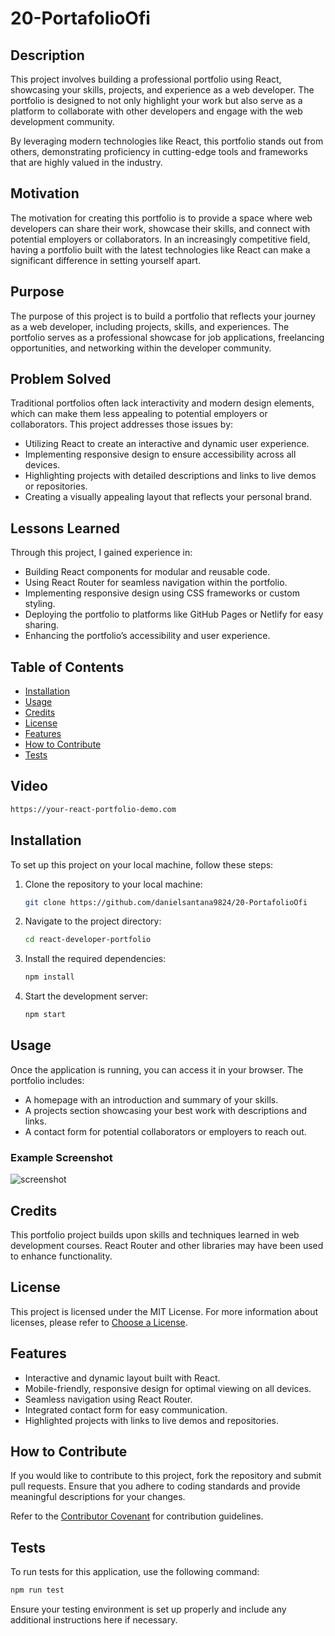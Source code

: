 # 20-PortafolioOfi

## Description  
This project involves building a professional portfolio using React, showcasing your skills, projects, and experience as a web developer. The portfolio is designed to not only highlight your work but also serve as a platform to collaborate with other developers and engage with the web development community.  

By leveraging modern technologies like React, this portfolio stands out from others, demonstrating proficiency in cutting-edge tools and frameworks that are highly valued in the industry.  

## Motivation  
The motivation for creating this portfolio is to provide a space where web developers can share their work, showcase their skills, and connect with potential employers or collaborators. In an increasingly competitive field, having a portfolio built with the latest technologies like React can make a significant difference in setting yourself apart.  

## Purpose  
The purpose of this project is to build a portfolio that reflects your journey as a web developer, including projects, skills, and experiences. The portfolio serves as a professional showcase for job applications, freelancing opportunities, and networking within the developer community.  

## Problem Solved  
Traditional portfolios often lack interactivity and modern design elements, which can make them less appealing to potential employers or collaborators. This project addresses those issues by:  
- Utilizing React to create an interactive and dynamic user experience.  
- Implementing responsive design to ensure accessibility across all devices.  
- Highlighting projects with detailed descriptions and links to live demos or repositories.  
- Creating a visually appealing layout that reflects your personal brand.  

## Lessons Learned  
Through this project, I gained experience in:  
- Building React components for modular and reusable code.  
- Using React Router for seamless navigation within the portfolio.  
- Implementing responsive design using CSS frameworks or custom styling.  
- Deploying the portfolio to platforms like GitHub Pages or Netlify for easy sharing.  
- Enhancing the portfolio’s accessibility and user experience.  

## Table of Contents  
- [Installation](#installation)  
- [Usage](#usage)  
- [Credits](#credits)  
- [License](#license)  
- [Features](#features)  
- [How to Contribute](#how-to-contribute)  
- [Tests](#tests)  

## Video  
```bash  
https://your-react-portfolio-demo.com  
```  

## Installation  
To set up this project on your local machine, follow these steps:  

1. Clone the repository to your local machine:  
   ```bash  
   git clone https://github.com/danielsantana9824/20-PortafolioOfi  
   ```  
2. Navigate to the project directory:  
   ```bash  
   cd react-developer-portfolio  
   ```  
3. Install the required dependencies:  
   ```bash  
   npm install  
   ```  
4. Start the development server:  
   ```bash  
   npm start  
   ```  

## Usage  
Once the application is running, you can access it in your browser. The portfolio includes:  
- A homepage with an introduction and summary of your skills.  
- A projects section showcasing your best work with descriptions and links.  
- A contact form for potential collaborators or employers to reach out.  

### Example Screenshot  
![screenshot](../20-PortafolioOfi/images/screenshot%20.png)  

## Credits  
This portfolio project builds upon skills and techniques learned in web development courses. React Router and other libraries may have been used to enhance functionality.  

## License  
This project is licensed under the MIT License. For more information about licenses, please refer to [Choose a License](https://choosealicense.com/).  

## Features  
- Interactive and dynamic layout built with React.  
- Mobile-friendly, responsive design for optimal viewing on all devices.  
- Seamless navigation using React Router.  
- Integrated contact form for easy communication.  
- Highlighted projects with links to live demos and repositories.  

## How to Contribute  
If you would like to contribute to this project, fork the repository and submit pull requests. Ensure that you adhere to coding standards and provide meaningful descriptions for your changes.  

Refer to the [Contributor Covenant](https://www.contributor-covenant.org/) for contribution guidelines.  

## Tests  
To run tests for this application, use the following command:  
```bash  
npm run test  
```  

Ensure your testing environment is set up properly and include any additional instructions here if necessary.
